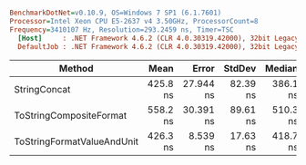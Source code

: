 ``` ini

BenchmarkDotNet=v0.10.9, OS=Windows 7 SP1 (6.1.7601)
Processor=Intel Xeon CPU E5-2637 v4 3.50GHz, ProcessorCount=8
Frequency=3410107 Hz, Resolution=293.2459 ns, Timer=TSC
  [Host]     : .NET Framework 4.6.2 (CLR 4.0.30319.42000), 32bit LegacyJIT-v4.6.1649.1
  DefaultJob : .NET Framework 4.6.2 (CLR 4.0.30319.42000), 32bit LegacyJIT-v4.6.1649.1


```
 |                     Method |     Mean |     Error |   StdDev |   Median | Scaled | ScaledSD |  Gen 0 |  Gen 1 |  Gen 2 | Allocated |
 |--------------------------- |---------:|----------:|---------:|---------:|-------:|---------:|-------:|-------:|-------:|----------:|
 |               StringConcat | 425.8 ns | 27.944 ns | 82.39 ns | 386.1 ns |   1.00 |     0.00 | 0.0334 |      - |      - |     176 B |
 |    ToStringCompositeFormat | 558.2 ns | 30.391 ns | 89.61 ns | 510.3 ns |   1.36 |     0.33 | 0.0253 | 0.0072 | 0.0005 |     135 B |
 | ToStringFormatValueAndUnit | 426.3 ns |  8.539 ns | 17.63 ns | 418.7 ns |   1.04 |     0.19 | 0.0267 | 0.0076 | 0.0005 |     143 B |
